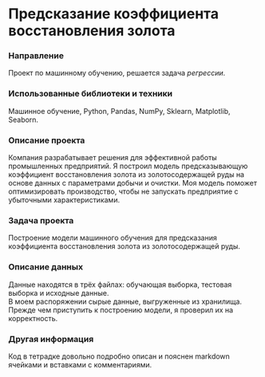 # Предсказание коэффициента восстановления золота

### Направление
Проект по машинному обучению, решается задача *регрессии*.

### Использованные библиотеки и техники
Машинное обучение, Python, Pandas, NumPy, Sklearn, Matplotlib, Seaborn.

### Описание проекта
Компания разрабатывает решения для эффективной работы промышленных предприятий. Я построил модель предсказывающую коэффициент восстановления золота из золотосодержащей руды на основе данных с параметрами добычи и очистки. Моя модель поможет оптимизировать производство, чтобы не запускать предприятие с убыточными характеристиками.

### Задача проекта
Построение модели машинного обучения для предсказания коэффициента восстановления золота из золотосодержащей руды.

### Описание данных
Данные находятся в трёх файлах: обучающая выборка, тестовая выборка и исходные данные.  
В моем распоряжении сырые данные, выгруженные из хранилища. Прежде чем приступить к построению модели, я проверил их на корректность.  

### Другая информация
Код в тетрадке довольно подробно описан и пояснен markdown ячейками и вставками с комментариями.
